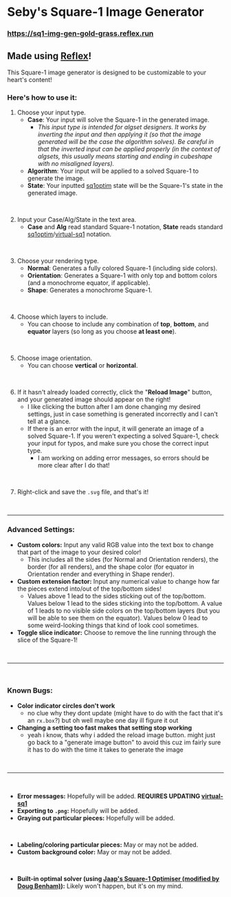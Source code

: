# Seby's Square-1 Image Generator

### https://sq1-img-gen-gold-grass.reflex.run

## Made using [Reflex](https://github.com/reflex-dev/reflex)!

This Square-1 image generator is designed to be customizable to your heart's content!

### Here's how to use it:

1. Choose your input type.
    - **Case**: Your input will solve the Square-1 in the generated image.
        - *This input type is intended for algset designers. It works by inverting the input and then applying it (so that the image generated will be the case the algorithm solves). Be careful in that the inverted input can be applied properly (in the context of algsets, this usually means starting and ending in cubeshape with no misaligned layers).*
    - **Algorithm**: Your input will be applied to a solved Square-1 to generate the image.
    - **State**: Your inputted [sq1optim](https://www.jaapsch.net/puzzles/square1.htm#progs) state will be the Square-1's state in the generated image.

<br>

2. Input your Case/Alg/State in the text area.
    - **Case** and **Alg** read standard Square-1 notation, **State** reads standard [sq1optim](https://www.jaapsch.net/puzzles/square1.htm#progs)/[virtual-sq1](https://github.com/Wo0fle/virtual-sq1/blob/main/docs/jared19.md) notation.

<br>

3. Choose your rendering type.
    - **Normal**: Generates a fully colored Square-1 (including side colors).
    - **Orientation**: Generates a Square-1 with only top and bottom colors (and a monochrome equator, if applicable).
    - **Shape**: Generates a monochrome Square-1.

<br>

4. Choose which layers to include.
    - You can choose to include any combination of **top**, **bottom**, and **equator** layers (so long as you choose **at least one**).

<br>

5. Choose image orientation.
    - You can choose **vertical** or **horizontal**.

<br>

6. If it hasn't already loaded correctly, click the "**Reload Image**" button, and your generated image should appear on the right!
    - I like clicking the button after I am done changing my desired settings, just in case something is generated incorrectly and I can't tell at a glance.
    - If there is an error with the input, it will generate an image of a solved Square-1. If you weren't expecting a solved Square-1, check your input for typos, and make sure you chose the correct input type.
        - I am working on adding error messages, so errors should be more clear after I do that!

<br>

7. Right-click and save the `.svg` file, and that's it!

<br><hr>

### Advanced Settings:

- **Custom colors:** Input any valid RGB value into the text box to change that part of the image to your desired color!
    - This includes all the sides (for Normal and Orientation renders), the border (for all renders), and the shape color (for equator in Orientation render and everything in Shape render).
- **Custom extension factor:** Input any numerical value to change how far the pieces extend into/out of the top/bottom sides!
    - Values above 1 lead to the sides sticking out of the top/bottom. Values below 1 lead to the sides sticking into the top/bottom. A value of 1 leads to no visible side colors on the top/bottom layers (but you will be able to see them on the equator). Values below 0 lead to some weird-looking things that kind of look cool sometimes.
- **Toggle slice indicator:** Choose to remove the line running through the slice of the Square-1!

<br><hr><br>

### Known Bugs:

- **Color indicator circles don't work**
    - no clue why they dont update (might have to do with the fact that it's an `rx.box`?) but oh well maybe one day ill figure it out
- **Changing a setting too fast makes that setting stop working**
    - yeah i know, thats why i added the reload image button. might just go back to a "generate image button" to avoid this cuz im fairly sure it has to do with the time it takes to generate the image

<br><hr><br>

- **Error messages:** Hopefully will be added. **REQUIRES UPDATING [virtual-sq1](https://github.com/Wo0fle/virtual-sq1)**
- **Exporting to `.png`:** Hopefully will be added.
- **Graying out particular pieces:** Hopefully will be added.

<br>

- **Labeling/coloring particular pieces:** May or may not be added.
- **Custom background color:** May or may not be added.

<br>

- **Built-in optimal solver (using [Jaap's Square-1 Optimiser (modified by Doug Benham)](https://github.com/dougbenham/Square1-Optimizer)):** Likely won't happen, but it's on my mind.